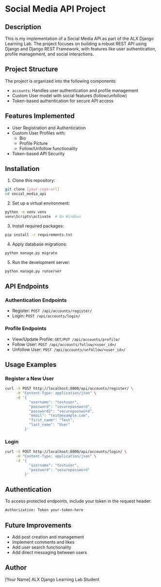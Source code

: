 # Social Media API Project

## Description
This is my implementation of a Social Media API as part of the ALX Django Learning Lab. The project focuses on building a robust REST API using Django and Django REST Framework, with features like user authentication, profile management, and social interactions.

## Project Structure
The project is organized into the following components:
- `accounts`: Handles user authentication and profile management
- Custom User model with social features (follow/unfollow)
- Token-based authentication for secure API access

## Features Implemented
- User Registration and Authentication
- Custom User Profiles with:
  - Bio
  - Profile Picture
  - Follow/Unfollow functionality
- Token-based API Security

## Installation

1. Clone this repository:
```bash
git clone [your-repo-url]
cd social_media_api
```

2. Set up a virtual environment:
```bash
python -m venv venv
venv\Scripts\activate  # On Windows
```

3. Install required packages:
```bash
pip install -r requirements.txt
```

4. Apply database migrations:
```bash
python manage.py migrate
```

5. Run the development server:
```bash
python manage.py runserver
```

## API Endpoints

### Authentication Endpoints
- Register: `POST /api/accounts/register/`
- Login: `POST /api/accounts/login/`

### Profile Endpoints
- View/Update Profile: `GET/PUT /api/accounts/profile/`
- Follow User: `POST /api/accounts/follow/<user_id>/`
- Unfollow User: `POST /api/accounts/unfollow/<user_id>/`

## Usage Examples

### Register a New User
```bash
curl -X POST http://localhost:8000/api/accounts/register/ \
     -H "Content-Type: application/json" \
     -d '{
           "username": "testuser",
           "password": "securepassword",
           "password2": "securepassword",
           "email": "test@example.com",
           "first_name": "Test",
           "last_name": "User"
         }'
```

### Login
```bash
curl -X POST http://localhost:8000/api/accounts/login/ \
     -H "Content-Type: application/json" \
     -d '{
           "username": "testuser",
           "password": "securepassword"
         }'
```

## Authentication
To access protected endpoints, include your token in the request header:
```bash
Authorization: Token your-token-here
```

## Future Improvements
- Add post creation and management
- Implement comments and likes
- Add user search functionality
- Add direct messaging between users

## Author
[Your Name]
ALX Django Learning Lab Student
